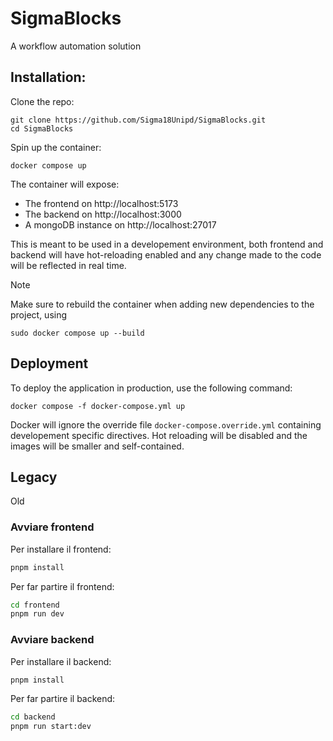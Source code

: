 # SigmaBlocks
A workflow automation solution

## Installation:
Clone the repo: 
```
git clone https://github.com/Sigma18Unipd/SigmaBlocks.git
cd SigmaBlocks
```
Spin up the container: 
```
docker compose up
```
The container will expose: 
- The frontend on http://localhost:5173
- The backend on http://localhost:3000
- A mongoDB instance on http://localhost:27017

This is meant to be used in a developement environment, both frontend and backend will have hot-reloading enabled and any change made to the code will be reflected in real time.

> [!NOTE]  
> Make sure to rebuild the container when adding new dependencies to the project, using 
> ```
> sudo docker compose up --build
> ```

## Deployment
To deploy the application in production, use the following command:
```
docker compose -f docker-compose.yml up
```
Docker will ignore the override file `docker-compose.override.yml` containing developement specific directives.
Hot reloading will be disabled and the images will be smaller and self-contained.

## Legacy 
Old 
### Avviare frontend
Per installare il frontend:
```bash
pnpm install
```

Per far partire il frontend:
```bash
cd frontend
pnpm run dev
```
### Avviare backend
Per installare il backend:
```bash
pnpm install
```

Per far partire il backend:
```bash
cd backend
pnpm run start:dev
```